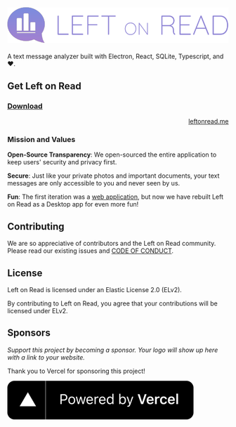 <h2 align="center">
	<img src="https://raw.githubusercontent.com/Left-on-Read/leftonread/main/web/src/assets/ICON_TEXT_LOGO.svg" />
</h2>

A text message analyzer built with Electron, React, SQLite, Typescript, and ❤️.

## Get Left on Read

<h3><a href=https://github.com/Left-on-Read/leftonread/releases">Download</a></h3>

<p align="right"><a href="https://leftonread.me/">leftonread.me</a></p>

### Mission and Values

**Open-Source Transparency**: We open-sourced the entire application to keep users' security and privacy first.

**Secure**: Just like your private photos and important documents, your text messages are only accessible to you and never seen by us.

**Fun**: The first iteration was a [web application](https://www.reddit.com/r/dataisbeautiful/comments/biou3e/4_years_of_texts_between_me_and_my_long_distance/), but now we have rebuilt Left on Read as a Desktop app for even more fun!

## Contributing

We are so appreciative of contributors and the Left on Read community. Please read our existing issues and [CODE OF CONDUCT](./CODE_OF_CONDUCT.md).

## License

Left on Read is licensed under an Elastic License 2.0 (ELv2).

By contributing to Left on Read, you agree that your contributions will be licensed under ELv2.

## Sponsors

_Support this project by becoming a sponsor. Your logo will show up here with a link to your website._

Thank you to Vercel for sponsoring this project!

[![Vercel](./assets/documentation/powered-by-vercel.svg)](https://vercel.com/?utm_source=leftonread&utm_campaign=oss)
